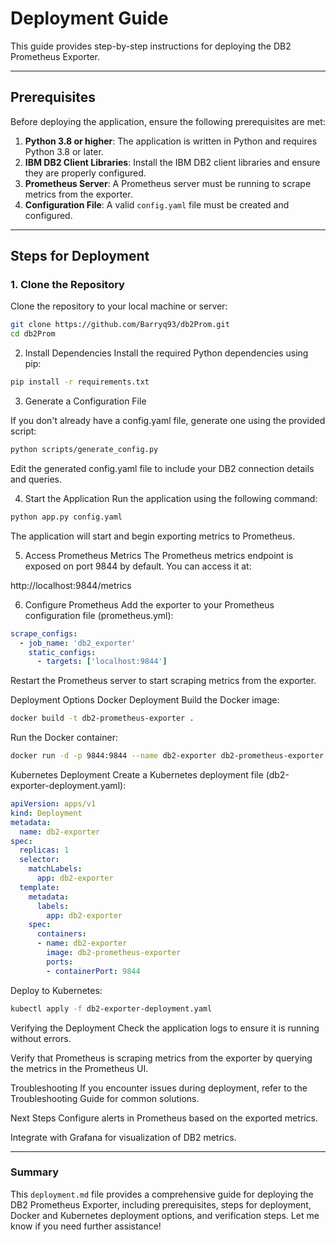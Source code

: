 # Deployment Guide

This guide provides step-by-step instructions for deploying the DB2 Prometheus Exporter.

---

## Prerequisites

Before deploying the application, ensure the following prerequisites are met:

1. **Python 3.8 or higher**: The application is written in Python and requires Python 3.8 or later.
2. **IBM DB2 Client Libraries**: Install the IBM DB2 client libraries and ensure they are properly configured.
3. **Prometheus Server**: A Prometheus server must be running to scrape metrics from the exporter.
4. **Configuration File**: A valid `config.yaml` file must be created and configured.

---

## Steps for Deployment

### 1. Clone the Repository
Clone the repository to your local machine or server:

```bash
git clone https://github.com/Barryq93/db2Prom.git
cd db2Prom
```

2. Install Dependencies
Install the required Python dependencies using pip:

``` bash
pip install -r requirements.txt
```

3. Generate a Configuration File

If you don't already have a config.yaml file, generate one using the provided script:

``` bash
python scripts/generate_config.py
```

Edit the generated config.yaml file to include your DB2 connection details and queries.

4. Start the Application
Run the application using the following command:

``` bash
python app.py config.yaml
```

The application will start and begin exporting metrics to Prometheus.

5. Access Prometheus Metrics
The Prometheus metrics endpoint is exposed on port 9844 by default. You can access it at:

http://localhost:9844/metrics

6. Configure Prometheus
Add the exporter to your Prometheus configuration file (prometheus.yml):

```yaml
scrape_configs:
  - job_name: 'db2_exporter'
    static_configs:
      - targets: ['localhost:9844']
```

Restart the Prometheus server to start scraping metrics from the exporter.

Deployment Options
Docker Deployment
Build the Docker image:

``` bash
docker build -t db2-prometheus-exporter .
```
Run the Docker container:

``` bash
docker run -d -p 9844:9844 --name db2-exporter db2-prometheus-exporter
```

Kubernetes Deployment
Create a Kubernetes deployment file (db2-exporter-deployment.yaml):

```yaml
apiVersion: apps/v1
kind: Deployment
metadata:
  name: db2-exporter
spec:
  replicas: 1
  selector:
    matchLabels:
      app: db2-exporter
  template:
    metadata:
      labels:
        app: db2-exporter
    spec:
      containers:
      - name: db2-exporter
        image: db2-prometheus-exporter
        ports:
        - containerPort: 9844
```

Deploy to Kubernetes:

```bash
kubectl apply -f db2-exporter-deployment.yaml
```

Verifying the Deployment
Check the application logs to ensure it is running without errors.


Verify that Prometheus is scraping metrics from the exporter by querying the metrics in the Prometheus UI.

Troubleshooting
If you encounter issues during deployment, refer to the Troubleshooting Guide for common solutions.

Next Steps
Configure alerts in Prometheus based on the exported metrics.

Integrate with Grafana for visualization of DB2 metrics.


---

### **Summary**
This `deployment.md` file provides a comprehensive guide for deploying the DB2 Prometheus Exporter, including prerequisites, steps for deployment, Docker and Kubernetes deployment options, and verification steps. Let me know if you need further assistance!